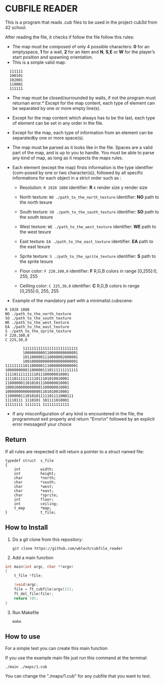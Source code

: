 # CUBFILE READER

This is a program that reads .cub files to be used in the project cub3d from 42 school.

After reading the file, it checks if follow the file follow this rules:

* The map must be composed of only 4 possible characters: **0** for an emptyspace, **1** for a wall, **2** for an item and **N**, **S**,**E** or **W** for the player’s start position and spawning orientation.
* This is a simple valid map:

```
  111111
  100101
  102001
  1100N1
  111111
```

* The map must be closed/surrounded by walls, if not the program must returnan error.* Except for the map content, each type of element can be separated by one or more empty line(s).
* Except for the map content which always has to be the last, each type of element can be set in any order in the file.
* Except for the map, each type of information from an element can be separatedby one or more space(s).
* The map must be parsed as it looks like in the file. Spaces are a valid part of the map, and is up to you to handle. You must be able to parse any kind of map, as long as it respects the maps rules.
* Each element (except the map) firsts information is the type identifier (com-posed by one or two character(s)), followed by all specific informations for each object in a strict order such as :
  * Resolution:
  `R 1920 1080`
  identifier: **R**
  x render size
  y render size
  * North texture:
`NO ./path_to_the_north_texture`
identifier: **NO**
path to the north texure
  * South texture:
   `SO ./path_to_the_south_texture`
   identifier: **SO**
   path to the south texure
  * West texture:
  `WE ./path_to_the_west_texture`
identifier: **WE**
path to the west texure
  * East texture:
  `EA ./path_to_the_east_texture`
identifier: **EA**
path to the east texure
  * Sprite texture:
  `S ./path_to_the_sprite_texture`
identifier: **S**
path to the sprite texure
  * Floor color:
  `F 220,100,0`
identifier: **F**
R,G,B colors in range [0,255]:0, 255, 255

  * Ceilling color:
  `C 225,30,0`
identifier: **C**
R,G,B colors in range [0,255]:0, 255, 255

* Example of the mandatory part with a minimalist.cubscene:

```
R 1920 1080
NO ./path_to_the_north_texture
SO ./path_to_the_south_texture
WE ./path_to_the_west_texture
EA ./path_to_the_east_texture
S ./path_to_the_sprite_texture
F 220,100,0
C 225,30,0

        1111111111111111111111111
        1000000000110000000000001
        1011000001110000002000001
        1001000000000000000000001
111111111011000001110000000000001
100000000011000001110111111111111
11110111111111011100000010001
11110111111111011101010010001
11000000110101011100000010001
10002000000000001100000010001
10000000000000001101010010001
11000001110101011111011110N0111
11110111 1110101 101111010001
11111111 1111111 111111111111
```

* If any misconfiguration of any kind is encountered in the file, the programmust exit properly and return "Error\n" followed by an explicit error messageof your choice


## Return

If all rules are respected it will return a pointer to a struct named file:

```
typedef struct	s_file
{
	int			width;
	int			height;
	char		*north;
	char		*south;
	char		*west;
	char		*east;
	char		*sprite;
	int			floor;
	int			ceiling;
	t_map		*map;
}				t_file;
```

## How to Install

1) Do a git clone from this repository:

    `git clone https://github.com/wblech/cubfile_reader`

2) Add a main function

```C
int main(int argc, char **argv)
{
	t_file *file;

	(void)argc;
	file = ft_cubfile(argv[1]);
	ft_del_file(file);
	return (0);
}
```

3) Run Makefile

    `make`

## How to use

For a simple test you can create this main function

If you use the example main file just run this command at the terminal:

`./main ./maps/1.cub`

You can change the "./maps/1.cub" for any cubfile that you want to test.

